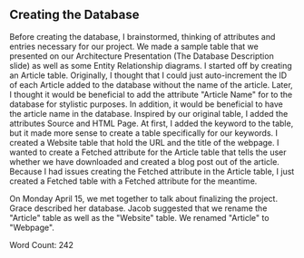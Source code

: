 ## Creating the Database


<!DOCTYPE html>
<html>
<body>

Before creating the database, I brainstormed, thinking of attributes and entries necessary for our project. We made a sample table that we
presented on our Architecture Presentation (The Database Description slide) as well as some Entity Relationship diagrams. I started off by
creating an Article table. Originally, I thought that I could just auto-increment the ID of each Article added to the database without the
name of the article. Later, I thought it would be beneficial to add the attribute "Article Name" for to the database for stylistic
purposes. In addition, it would be beneficial to have the article name in the database.  Inspired by our original table, I added the 
attributes Source and HTML Page. At first, I added the keyword to the table, but it made more sense to create a table specifically for our
keywords. I created a Website table that hold the URL and the title of the webpage. I wanted to create a Fetched attribute for the Article
table that tells the user whether we have downloaded and created a blog post out of the article. Because I had issues creating the Fetched
attribute in the Article table, I just created a Fetched table with a Fetched attribute for the meantime. 

On Monday April 15, we met together to talk about finalizing the project. Grace described her database. Jacob suggested that we rename the
"Article" table as well as the "Website" table. We renamed "Article" to "Webpage". 

<p>
Word Count: 242
